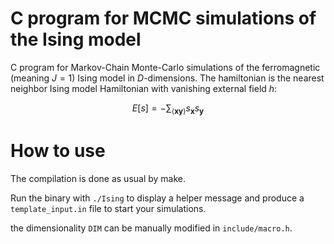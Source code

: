 # C program for MCMC simulations of the Ising model
C program for Markov-Chain Monte-Carlo simulations of the ferromagnetic (meaning $J=1$) Ising model in $D$-dimensions. The hamiltonian is
the nearest neighbor Ising model Hamiltonian with vanishing external field $h$:

$$
E[s]=-\sum_{\langle \textbf{x} \textbf{y}\rangle}s_{\textbf{x}} s_{\textbf{y}}
$$

# How to use
The compilation is done as usual by make.

Run the binary with `./Ising` to display a helper message and produce a `template_input.in` file to start your simulations.

the dimensionality `DIM` can be manually modified in `include/macro.h`. 
